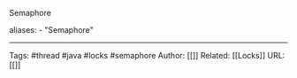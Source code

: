Semaphore

aliases: 
	- "Semaphore"



---
Tags: #thread #java #locks #semaphore
Author: [[]]
Related: [[Locks]]
URL: [[]]